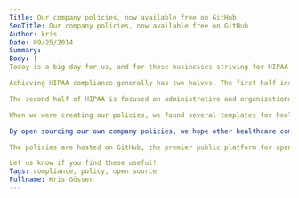 ```yaml
---
Title: Our company policies, now available free on GitHub
SeoTitle: Our company policies, now available free on GitHub
Author: kris
Date: 09/25/2014
Summary: 
Body: |
Today is a big day for us, and for those businesses striving for HIPAA compliance. [Starting today, we are open sourcing all our company policies.](http://catalyzeio.github.io/policies/) Are you a company who handles PHI and trying to achieve HIPAA compliance? Then you'll find what we are about to share compelling and useful.

Achieving HIPAA compliance generally has two halves. The first half includes all technical guidelines, both physical and digital. Encryption, logging, monitoring, backup—these are just a few examples. Since the beginning, Catalyze has worked every day to take on these technical burdens for our customers.

The second half of HIPAA is focused on administrative and organizational activities, and these are where _your_ company policies come into play. Non-technical guidelines include signing Business Associate Agreements (BAAs), risk management procedures, and policies for training, among many other things. Crafting company policies that align with HIPAA administrative guidelines are straightforward, but an immense burden.

When we were creating our policies, we found several templates for healthcare providers, but nothing for modern health technology companies. We spent a vast amount of time and effort writing our policies, then adapting them to meet the demands of external audits. We don't want people to reinvent the wheel; trust us, it's not fun. We also feel a broader community can improve these polices over time, making them better for everybody.

By open sourcing our own company policies, we hope other healthcare companies will benefit. It aligns with our company mission: to help you focus on fixing healthcare without spending all of your time on HIPAA.

The policies are hosted on GitHub, the premier public platform for open-sourced content. [To read more, head over to the project's homepage.](http://catalyzeio.github.io/policies/)

Let us know if you find these useful!
Tags: compliance, policy, open source
Fullname: Kris Gösser
---
```

